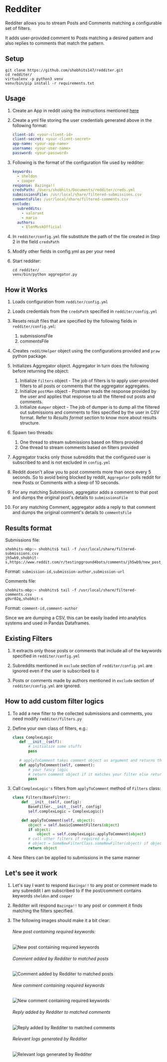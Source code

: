 Redditer
======

Redditer allows you to stream Posts and Comments matching a configurable set of filters.

It adds user-provided comment to Posts matching a desired pattern and also replies to comments that match the pattern.

## Setup
```shell
git clone https://github.com/shobhits147/redditer.git
cd redditer/
virtualenv -p python3 venv
venv/bin/pip install -r requirements.txt
```

## Usage

1. Create an App in reddit using the instructions mentioned [here](https://github.com/reddit-archive/reddit/wiki/OAuth2-Quick-Start-Example#first-steps)

2. Create a yml file storing the user credentials generated above in the following format:
    ```yaml
    client-id: <your-client-id>
    client-secret: <your-client-secret>
    app-name: <your-app-name>
    username: <your-user-name>
    password: <your-password>
    ```

3. Following is the format of the configuration file used by redditer:
    ```yaml
    keywords:
      - sheldon
      - cooper
    response: Bazinga!!
    credsPath: /Users/shobhits/Documents/redditer/creds.yml
    submissionsFile: /usr/local/share/filtered-submissions.csv
    commentsFile: /usr/local/share/filtered-comments.csv
    exclude:
      subreddits:
        - valorant
        - mario
      authors:
        - ElonMuskOfficial
    ```

4. In `redditer/config.yml` file substitute the path of the file created in Step 2 in the field `credsPath`

5. Modify other fields in config.yml as per your need

6. Start redditer:
    ```shell
    cd redditer/
    venv/bin/python aggregator.py
    ```
    
## How it Works

1. Loads configuration from `redditer/config.yml`

2. Loads credentials from the `credsPath` specified in `redditer/config.yml`

3. Resets result files that are specified by the following fields in `redditer/config.yml`:
    1. submissionsFile
    2. commentsFile

4. Creates `redditHelper` object using the configurations provided and `praw` python package.

5. Initializes Aggregator object. Aggregator in turn does the following before returning the object:
    1. Initialize `filters` object - The job of filters is to apply user-provided filters to all posts or comments that the aggregator aggregates.
    2. Initialize `postMan` object - Postman reads the response provided by the user and applies that response to all the filtered out posts and comments.
    3. Initialize `dumper` object - The job of dumper is to dump all the filtered out submissions and comments to files specified by the user in CSV format. Refer to *Results format* section to know more about results structure.
    
6. Spawn two threads:
    1. One thread to stream submissions based on filters provided
    2. One thread to stream comments based on filters provided
    
7. Aggregator tracks only those subreddits that the configured user is subscribed to and is not excluded in `config.yml`

8. Reddit doesn't allow you to post comments more than once every 5 seconds. So to avoid being blocked by reddit, `Aggregator` polls reddit for new Posts or Comments with a sleep of 10 seconds.

9. For any matching Submission, aggregator adds a comment to that post and dumps the original post's details to `submissionsFile`

10. For any matching Comment, aggregator adds a reply to that comment and dumps the original comment's details to `commentsFile`

## Results format

Submissions file:
```csv
shobhits-mbp:~ shobhits$ tail -f /usr/local/share/filtered-submissions.csv
jh5wb9,shobhit-s,https://www.reddit.com/r/testingground4bots/comments/jh5wb9/new_post_24/
```
Format: `submission-id,submission-author,submission-url`


Comments file:
```csv
shobhits-mbp:~ shobhits$ tail -f /usr/local/share/filtered-comments.csv
g9vr02q,shobhit-s
```
Format: `comment-id,comment-author`


Since we are dumping a CSV, this can be easily loaded into analytics systems and used in Pandas Dataframes.

## Existing Filters

1. It extracts only those posts or comments that include all of the keywords specified in `redditer/config.yml`

2. Subreddits mentioned in `exclude` section of `redditer/config.yml` are ignored even if the user is subscribed to it

3. Posts or comments made by authors mentioned in `exclude` section of `redditer/config.yml` are ignored.

## How to add custom filter logics

1. To add a new filter to the collected submissions and comments, you need modify `redditer/filters.py`

2. Define your own class of filters, e.g.:
    ```python
    class ComplexLogic
       def __init__(self):
           # initialize some stuffs
           pass
       
       # applyToComment takes comment object as argument and returns the modified comment object
       def applyToComment(self, comment):
           # your fancy logic
           # return comment object if it matches your filter else return None
           pass
    ```
    
3. Call `ComplexLogic's` filters from `applyToComment` method of `Filters` class:
    ```python
    class Filters(BaseFilter):
        def __init__(self, config):
           BaseFilter.__init__(self, config)
           self.complexLogic = ComplexLogic()
    
        def applyToComment(self, object):
           object = self.basicCommentFilters(object)
           if object:
               object = self.complexLogic.applyToComment(object)
           # call other filters if required e.g.:
           # object = SomeNewFilterClass.someNewFilter(object) if object is not None else None
           return object
    ```
4. New filters can be applied to submissions in the same manner

## Let's see it work

1. Let's say I want to respond `Bazinga!!` to any post or comment made to any subreddit I am subscribed to if the post/comment contains keywords `sheldon` and `cooper`

2. Redditer will respond `Bazinga!!` to any post or comment it finds matching the filters specified.

3. The following images should make it a bit clear:
    ###### New post containing required keywords:
    ![New post containing required keywords](https://github.com/shobhits147/redditer/blob/master/images/new_post.png?raw=true)
    
    ###### Comment added by Redditer to matched posts
    ![Comment added by Redditer to matched posts](https://github.com/shobhits147/redditer/blob/master/images/new_post_with_comment.png?raw=true)
    
    ###### New comment containing required keywords
    ![New comment containing required keywords](https://github.com/shobhits147/redditer/blob/master/images/new_comment.png?raw=true)
    
    ###### Reply added by Redditer to matched comments
    ![Reply added by Redditer to matched comments](https://github.com/shobhits147/redditer/blob/master/images/new_comment_with_reply.png?raw=true)
    
    ###### Relevant logs generated by Redditer
    ![Relevant logs generated by Redditer](https://github.com/shobhits147/redditer/blob/master/images/command_line_logs.png?raw=true)